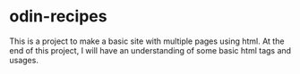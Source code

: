 # odin-recipes

This is a project to make a basic site with multiple pages using html.
At the end of this project, I will have an understanding of some basic html tags and usages.